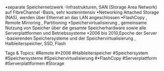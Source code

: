 •separate Speichernetzwerk -Infrastrukturen, SAN (Storage Area Network) auf FibreChannel -Basis, sehr kostenintensiv
•Networking Attached Storage (NAS), werden über Ethernet an das LAN angeschlossen
•FlashCopy , Remote Mirroring , Partitioning
•Speichervirtualisierung , gemeinsame Nutzung von Speicher über die gesamte Speicherhardware sowie alle Serverplattformen und Betriebssysteme
•2006 bis 2010,Epoche der Server -basierenden Speichersysteme und der Speichervirtualisierung , Halbleiterspeicher, SSD, Flash

   Tags & Topics:
   #Remote
   #•2006
   #Halbleiterspeicher
   #Speichersystem
   #Speichersysteme
   #Speichervirtualisierung
   #•FlashCopy
   #Serverplattform
   #Serverplattformen
   #Storage